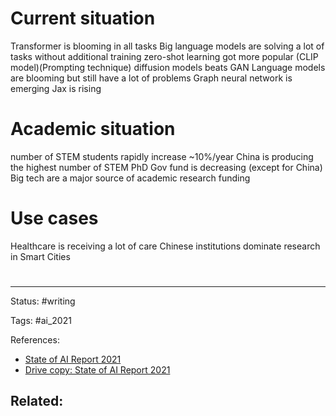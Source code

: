 # Current situation
Transformer is blooming in all tasks
Big language models are solving a lot of tasks without additional training
zero-shot learning got more popular (CLIP model)(Prompting technique)
diffusion models beats GAN
Language models are blooming but still have a lot of problems
Graph neural network is emerging
Jax is rising

# Academic situation
number of STEM students rapidly increase ~10%/year
China is producing the highest number of STEM PhD
Gov fund is decreasing (except for China)
Big tech are a major source of academic research funding

# Use cases
Healthcare is receiving a lot of care
Chinese institutions dominate research in Smart Cities



# 

---
Status: #writing

Tags: #ai_2021 

References:
- [State of AI Report 2021](https://www.stateof.ai/)
- [Drive copy: State of AI Report 2021](https://docs.google.com/presentation/d/1E-szLCNHT3vdZUFA4NXXBlLOh56J0lDqSrBRufnA6Qk/edit?usp=sharing)

Related:
- 
